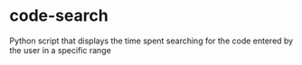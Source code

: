 # code-search
 Python script that displays the time spent searching for the code entered by the user in a specific range
